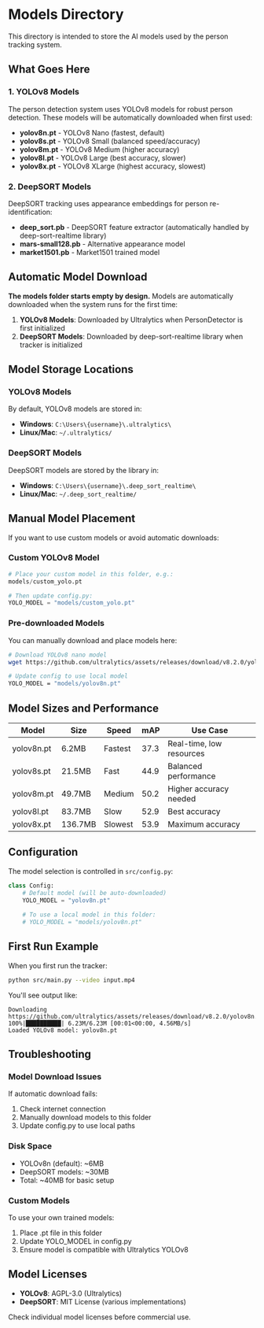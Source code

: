 # Models Directory

This directory is intended to store the AI models used by the person tracking system.

## What Goes Here

### 1. YOLOv8 Models
The person detection system uses YOLOv8 models for robust person detection. These models will be automatically downloaded when first used:

- **yolov8n.pt** - YOLOv8 Nano (fastest, default)
- **yolov8s.pt** - YOLOv8 Small (balanced speed/accuracy) 
- **yolov8m.pt** - YOLOv8 Medium (higher accuracy)
- **yolov8l.pt** - YOLOv8 Large (best accuracy, slower)
- **yolov8x.pt** - YOLOv8 XLarge (highest accuracy, slowest)

### 2. DeepSORT Models
DeepSORT tracking uses appearance embeddings for person re-identification:

- **deep_sort.pb** - DeepSORT feature extractor (automatically handled by deep-sort-realtime library)
- **mars-small128.pb** - Alternative appearance model
- **market1501.pb** - Market1501 trained model

## Automatic Model Download

**The models folder starts empty by design.** Models are automatically downloaded when the system runs for the first time:

1. **YOLOv8 Models**: Downloaded by Ultralytics when PersonDetector is first initialized
2. **DeepSORT Models**: Downloaded by deep-sort-realtime library when tracker is initialized

## Model Storage Locations

### YOLOv8 Models
By default, YOLOv8 models are stored in:
- **Windows**: `C:\Users\{username}\.ultralytics\`
- **Linux/Mac**: `~/.ultralytics/`

### DeepSORT Models  
DeepSORT models are stored by the library in:
- **Windows**: `C:\Users\{username}\.deep_sort_realtime\`
- **Linux/Mac**: `~/.deep_sort_realtime/`

## Manual Model Placement

If you want to use custom models or avoid automatic downloads:

### Custom YOLOv8 Model
```python
# Place your custom model in this folder, e.g.:
models/custom_yolo.pt

# Then update config.py:
YOLO_MODEL = "models/custom_yolo.pt"
```

### Pre-downloaded Models
You can manually download and place models here:

```bash
# Download YOLOv8 nano model
wget https://github.com/ultralytics/assets/releases/download/v8.2.0/yolov8n.pt -P models/

# Update config to use local model
YOLO_MODEL = "models/yolov8n.pt"
```

## Model Sizes and Performance

| Model | Size | Speed | mAP | Use Case |
|-------|------|-------|-----|----------|
| yolov8n.pt | 6.2MB | Fastest | 37.3 | Real-time, low resources |
| yolov8s.pt | 21.5MB | Fast | 44.9 | Balanced performance |
| yolov8m.pt | 49.7MB | Medium | 50.2 | Higher accuracy needed |
| yolov8l.pt | 83.7MB | Slow | 52.9 | Best accuracy |
| yolov8x.pt | 136.7MB | Slowest | 53.9 | Maximum accuracy |

## Configuration

The model selection is controlled in `src/config.py`:

```python
class Config:
    # Default model (will be auto-downloaded)
    YOLO_MODEL = "yolov8n.pt"  
    
    # To use a local model in this folder:
    # YOLO_MODEL = "models/yolov8n.pt"
```

## First Run Example

When you first run the tracker:

```bash
python src/main.py --video input.mp4
```

You'll see output like:
```
Downloading https://github.com/ultralytics/assets/releases/download/v8.2.0/yolov8n.pt...
100%|██████████| 6.23M/6.23M [00:01<00:00, 4.56MB/s]
Loaded YOLOv8 model: yolov8n.pt
```

## Troubleshooting

### Model Download Issues
If automatic download fails:
1. Check internet connection
2. Manually download models to this folder
3. Update config.py to use local paths

### Disk Space
- YOLOv8n (default): ~6MB
- DeepSORT models: ~30MB  
- Total: ~40MB for basic setup

### Custom Models
To use your own trained models:
1. Place .pt file in this folder
2. Update YOLO_MODEL in config.py
3. Ensure model is compatible with Ultralytics YOLOv8

## Model Licenses

- **YOLOv8**: AGPL-3.0 (Ultralytics)
- **DeepSORT**: MIT License (various implementations)

Check individual model licenses before commercial use.
